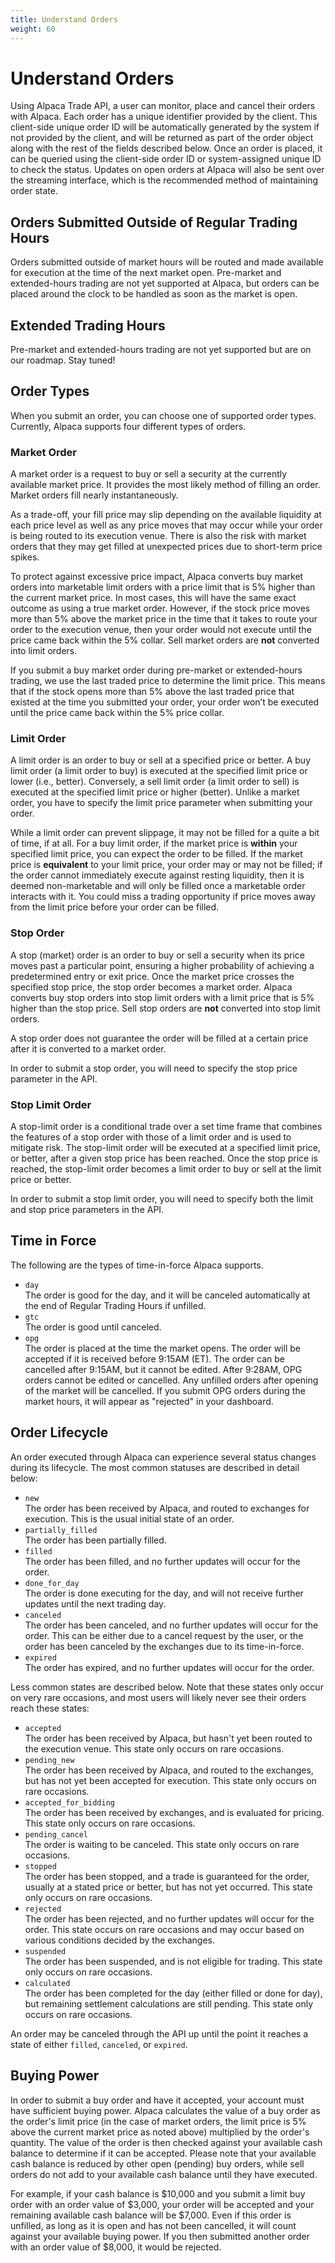 ```yaml
---
title: Understand Orders
weight: 60
---
```


# Understand Orders

Using Alpaca Trade API, a user can monitor, place and cancel their orders
with Alpaca. Each order has a unique identifier provided by the client.
This client-side unique order ID will be automatically generated by the
system if not provided by the client, and will be returned as part of
the order object along with the rest of the fields described below. Once
an order is placed, it can be queried using the client-side order ID
or system-assigned unique ID to check the status. Updates on open orders
at Alpaca will also be sent over the streaming interface, which is the
recommended method of maintaining order state.

## Orders Submitted Outside of Regular Trading Hours
Orders submitted outside of market hours will be routed and made available for
execution at the time of the next market open. Pre-market and extended-hours trading
are not yet supported at Alpaca, but orders can be placed around the clock to be
handled as soon as the market is open.

## Extended Trading Hours
Pre-market and extended-hours trading are not yet supported but are on our roadmap. Stay tuned!

## Order Types
When you submit an order, you can choose one of supported order types.
Currently, Alpaca supports four different types of orders.

### Market Order
A market order is a request to buy or sell a security at the currently available
market price. It provides the most likely method of filling an order. Market orders 
fill nearly instantaneously.

As a trade-off, your fill price may slip depending on the available liquidity at 
each price level as well as any price moves that may occur while your order is 
being routed to its execution venue. There is also the risk with market orders 
that they may get filled at unexpected prices due to short-term price spikes.

To protect against excessive price impact, Alpaca converts buy market orders into 
marketable limit orders with a price limit that is 5% higher than the current market price.
In most cases, this will have the same exact outcome as using a true market order.
However, if the stock price moves more than 5% above the market price in the time that it 
takes to route your order to the execution venue, then your order would not execute until 
the price came back within the 5% collar. Sell market orders are **not** converted into
limit orders.

If you submit a buy market order during pre-market or extended-hours trading, we use the 
last traded price to determine the limit price. This means that if the stock opens more than 5% 
above the last traded price that existed at the time you submitted your order, your order 
won’t be executed until the price came back within the 5% price collar.  

### Limit Order
A limit order is an order to buy or sell at a specified price or better. A
buy limit order (a limit order to buy) is executed at the specified limit
price or lower (i.e., better). Conversely, a sell limit order (a limit order
to sell) is executed at the specified limit price or higher (better). Unlike
a market order, you have to specify the limit price parameter when submitting
your order.

While a limit order can prevent slippage, it may not be filled for a quite a bit 
of time, if at all. For a buy limit order, if the market price is **within** your specified 
limit price, you can expect the order to be filled. If the market price is **equivalent** to 
your limit price, your order may or may not be filled; if the order cannot immediately
execute against resting liquidity, then it is deemed non-marketable and will only be filled 
once a marketable order interacts with it. You could miss a trading opportunity if price
moves away from the limit price before your order can be filled.

### Stop Order
A stop (market) order is an order to buy or sell a security when its price moves past
a particular point, ensuring a higher probability of achieving a predetermined
entry or exit price. Once the market price crosses the specified stop price,
the stop order becomes a market order. Alpaca converts buy stop orders into stop limit
orders with a limit price that is 5% higher than the stop price. Sell stop orders are
**not** converted into stop limit orders.

A stop order does not guarantee the order will be filled at a certain price
after it is converted to a market order.

In order to submit a stop order, you will need to specify the stop price
parameter in the API.  

### Stop Limit Order
A stop-limit order is a conditional trade over a set time frame that combines
the features of a stop order with those of a limit order and is used to mitigate risk.
The stop-limit order will be executed at a specified limit price, or better, after
a given stop price has been reached. Once the stop price is reached, the
stop-limit order becomes a limit order to buy or sell at the limit price
or better.

In order to submit a stop limit order, you will need to specify both the
limit and stop price parameters in the API.

## Time in Force

The following are the types of time-in-force Alpaca supports.

- `day`<br>
  The order is good for the day, and it will be canceled automatically
  at the end of Regular Trading Hours if unfilled.
- `gtc`<br>
  The order is good until canceled.
- `opg`<br>
  The order is placed at the time the market opens. The order will be
  accepted if it is received before 9:15AM (ET). The order can be
  cancelled after 9:15AM, but it cannot be edited. After 9:28AM, OPG
  orders cannot be edited or cancelled. Any unfilled orders
  after opening of the market will be cancelled. If you submit
  OPG orders during the market hours, it will appear as "rejected"
  in your dashboard.


## Order Lifecycle
An order executed through Alpaca can experience several status changes
during its lifecycle. The most common statuses are described in detail below:

- `new`<br>
   The order has been received by Alpaca, and routed to exchanges for execution.
   This is the usual initial state of an order.
- `partially_filled`<br>
   The order has been partially filled.
- `filled`<br>
   The order has been filled, and no further updates will occur for the order.
- `done_for_day`<br>
   The order is done executing for the day, and will not receive further
   updates until the next trading day.
- `canceled`<br>
   The order has been canceled, and no further updates will occur for
   the order. This can be either due to a cancel request by the user, or
   the order has been canceled by the exchanges due to its time-in-force.
- `expired`<br>
   The order has expired, and no further updates will occur for the order.

Less common states are described below. Note that these states only occur
on very rare occasions, and most users will likely never see their
orders reach these states:

- `accepted`<br>
   The order has been received by Alpaca, but hasn't yet been routed to
   the execution venue. This state only occurs on rare occasions.
- `pending_new`<br>
   The order has been received by Alpaca, and routed to the exchanges,
   but has not yet been accepted for execution. This state only occurs on rare occasions.
- `accepted_for_bidding`<br>
   The order has been received by exchanges, and is evaluated for pricing.
   This state only occurs on rare occasions.
- `pending_cancel`<br>
   The order is waiting to be canceled. This state only occurs on rare occasions.
- `stopped`<br>
   The order has been stopped, and a trade is guaranteed for the order,
   usually at a stated price or better, but has not yet occurred. This state only occurs on rare occasions.
- `rejected`<br>
   The order has been rejected, and no further updates will occur for
   the order. This state occurs on rare occasions and may occur based on various conditions decided by the exchanges.
- `suspended`<br>
   The order has been suspended, and is not eligible for trading. This
   state only occurs on rare occasions.
- `calculated`<br>
   The order has been completed for the day (either filled or done for day),
   but remaining settlement calculations are still pending. This state only
   occurs on rare occasions.

An order may be canceled through the API up until the point it reaches
a state of either `filled`, `canceled`, or `expired`.

## Buying Power

In order to submit a buy order and have it accepted, your account must have sufficient buying power.
Alpaca calculates the value of a buy order as the order's limit price (in the case of market orders,
the limit price is 5% above the current market price as noted above) multiplied by the order's
quantity. The value of the order is then checked against your available cash balance to determine if
it can be accepted. Please note that your available cash balance is reduced by other open (pending) buy orders,
while sell orders do not add to your available cash balance until they have executed.

For example, if your cash balance is $10,000 and you submit a limit buy order with an order 
value of $3,000, your order will be accepted and your remaining available cash balance will 
be $7,000. Even if this order is unfilled, as long as it is open and has not been cancelled, it will count against
your available buying power. If you then submitted another order with an order value of $8,000, it would be rejected.